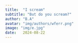 ```yaml
---
title:  "I scream"
subtitle: "But do you scream?"
author: "B.A"
avatar: "img/authors/wferr.png"
image: "img/e.jpg"
date:   2024-08-22
---
```

